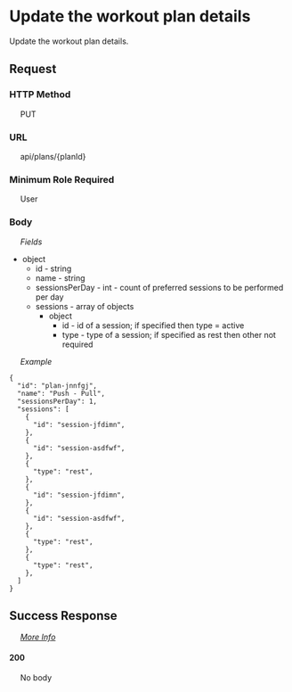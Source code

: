 # Update the workout plan details

Update the workout plan details.

## Request

### HTTP Method
&nbsp;&nbsp;&nbsp;&nbsp; PUT

### URL
&nbsp;&nbsp;&nbsp;&nbsp; api/plans/{planId}

### Minimum Role Required
&nbsp;&nbsp;&nbsp;&nbsp; User

### Body
&nbsp;&nbsp;&nbsp;&nbsp; *Fields*
- object
  - id - string
  - name - string
  - sessionsPerDay - int - count of preferred sessions to be performed per day
  - sessions - array of objects
    - object
      - id - id of a session; if specified then type = active
      - type - type of a session; if specified as rest then other not required

&nbsp;&nbsp;&nbsp;&nbsp; *Example*
```
{
  "id": "plan-jnnfgj",
  "name": "Push - Pull",
  "sessionsPerDay": 1,
  "sessions": [
    {
      "id": "session-jfdimn",
    },
    {
      "id": "session-asdfwf",
    },
    {
      "type": "rest",
    },
    {
      "id": "session-jfdimn",
    },
    {
      "id": "session-asdfwf",
    },
    {
      "type": "rest",
    },
    {
      "type": "rest",
    },
  ]
}
```

## Success Response

&nbsp;&nbsp;&nbsp;&nbsp; [*More Info*](../Kinergize%20-%20API%20General%20Info.md)

#### 200
&nbsp;&nbsp;&nbsp;&nbsp; No body
